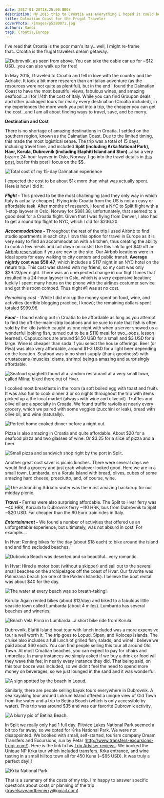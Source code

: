 ```yaml
---
date: 2017-01-28T18:25:00.000Z 
description: My 2015 trip to Croatia was everything I hoped it could be!
title: Dalmatian Coast for the Frugal Traveler
coverPhoto: /images/p5280071.jpg
authors: Randi
tags: Croatia,Europe
---
```

I've read that Croatia is the poor man's Italy...well, I might re-frame that...Croatia is the frugal travelers dream getaway. 

![Dubrovnik, as seen from above. You can take the cable car up for ~$12 USD...you can also walk up for free!](/images/p5280071.jpg)

In May 2015, I traveled to Croatia and fell in love with the country and the Adriatic. It took a bit more research than an Italian adventure (as the resources were not quite as plentiful), but in the end I found the Dalmatian Coast to have the most beautiful views, fabulous wines, and amazing seafood...all for 1/4th the cost of Italy. While you can find Groupon deals and other packaged tours for nearly every destination (Croatia included), in my experiences the more work you put into a trip, the cheaper you can get the cost...and I am all about finding ways to travel, save, and be merry.

**Destination and Cost** 

There is no shortage of amazing destinations in Croatia.  I settled on the southern region, known as the Dalmatian Coast. Due to the limited timing, this made the most logistical sense. The trip was a total of 15 days, including travel time, and included **Split (including Krka National Park), Havr, Korula, Dubrovnik (including Elaphiti Island and Ston)**...also a very bizarre 24-hour layover in Oslo, Norway. I go into the travel details in [this post](http://travelsaveandbemerry.com/croatia-dalmatia-region-plan-your-own-adventure-2/), but for this post I focus on the $$.

![Total cost of my 15-day Dalmatian experience](/images/croatiacost.png)

I expected the cost to be about $1k more than what was actually spent. Here is how I did it:

***Flight -*** This proved to be the most challenging (and they only way in which Italy is actually cheaper).  Flying into Croatia from the US is not an easy or affordable task. After months of research, I found a NYC to Split flight with a 1-stop layover in Oslo, Norway for $881.38; unfortunately, that seemed to a good deal for a Croatia flight. Given that I was flying from Denver, I also had to get a round trip flight to NYC, which I did for $236.20. 

***Accommodations -*** Throughout the rest of the trip I used Airbnb to find studio apartments in each city.  I love this option for travel in Europe as it is very easy to find an accommodation with a kitchen, thus creating the ability to cook a few meals and cut down on costs! Use this link to get $40 off an [Airbnb reservation](https://www.airbnb.com/c/rbretz) if you are new to the site.  Our Airbnb locations were in ideal spots for easy walking to city centers and public transit. **Average nightly cost was $58.47**; which includes a $117 night in an NYC hotel on the return trip. This cost was shared with my friend, so my cost was only $29.23/per night. There was an unexpected change in our flight times that resulted in a 24-hour layover in Oslo, which is a *very* expensive location; luckily I spent many hours on the phone with the airlines costumer service and got this room comped. Thus night #1 was at no cost.

*Remaining cost -* While I did mix up the money spent on food, wine, and activities (terrible blogging practice, I know); the remaining dollars spent totaled $999.96. 

***Food -*** I found eating out in Croatia to be affordable as long as you attempt to find the off-the-main-strip locations and be sure to note that fish is often sold by the kilo (which caught us one night with when a server showed us a wonderful looking fish, turned out to be a $110 meal for two...oops, lesson learned). Cappuccinos are around $1.50 USD for a small and $3 USD for a large. Wine is cheaper than soda if you select the house offerings. Beer (or Piva) was also very affordable, around $1-3 USD for a light beer depending on the location. Seafood was in no short supply (thank goodness!) with crustaceans (muscles, clams, shrimp) being a amazing and surprisingly affordable.

![Seafood spaghetti found at a random restaurant at a very small town, called Milna; biked there out of Hvar.](/images/croatia-food.jpg)

I cooked most breakfasts in the room (a soft boiled egg with toast and fruit). It was also fun to cook dinner 3 or so nights throughout the trip with items picked up a the local market (always with wine and olive oil). Truffles and olive oil are a specialty in Croatia. We found truffle raviolis at nearly every grocery, which we paired with some veggies (zucchini or leak), bread with olive oil, and wine (naturally).

![Perfect home cooked dinner before a night out.](/images/croatia-food2.jpg)

Pizza is also amazing in Croatia and quite affordable. About $20 for a seafood pizza and two glasses of wine.  Or $3.25 for a slice of pizza and a beer.

![Small pizza and sandwich shop right by the port in Split.](/images/croatia-food3.jpg)

Another great cost saver is picnic lunches. There were several days we would find a grocery and just grab whatever looked good. Here we are in a small town, Lumbarda, on a Korula Island with bread, olives, cubes of some amazing hard cheese, prosciutto, and, of course, wine. 

![The astounding Adriatic water was the most amazing backdrop for our midday picnic.](/images/croatia-food4.jpg)

***Travel -*** Ferries were also surprising affordable. The Split to Hvar ferry was \~40 HRK, Korcula to Dubrovnik ferry \~110 HRK, bus from Dubrovnik to Split ~$20 USD. Far cheaper than the 60 Euro train rides in Italy. 

***Entertainment -*** We found a number of activities that offered us an unforgettable experience, but ultimately, was not absurd in cost. For example....

In Hvar: Renting bikes for the day (about $18 each) to bike around the island and and find secluded beaches. 

![Dubovica Beach was deserted and so beautiful...very romantic.](/images/croatia-rock-beach.jpg)

In Hvar: Hired a motor boat (without a skipper) and sail out to the several small beaches on the archipelagos off the coast of Hvar.  Our favorite was Palmizana beach (on one of the Pakleni Islands).  I believe the boat rental was about $40 for the day.

![The water at every beach was so breath-taking!](/images/croatia-water.jpg)

Korula: Again rented bikes (about $12/day) and biked to a fabulous little seaside town called Lumbarda (about 4 miles).  Lumbarda has several beaches and wineries.

![Beach Vela Prina in Lumbarda...a short bike ride from Korula.](/images/IMG_0184.JPG)

Dubrovnik, Elafiti Island boat tour with lunch included was a more expensive tour a well worth it. The trip goes to Lopud, Sipan, and Kolocep Islands.  The cruise also includes a full lunch of grilled fish, salads, and wine!  I believe we paid about $60 each. You can find people selling this tour all around Old Town. At most Croatian beaches, you can expect to pay for chairs and umbrellas. In many instances we simply asked if we buy a drink or food will they wave this fee; in nearly every instance they did. That being said, on this tour booze was included, so we didn't feel the need to spend more money on beverages, so we just lounged in the sand and it was wonderful.   

![A sign spotted by the beach in Lopud.](/images/croatia-sign.jpg)

Similarly, there are people selling kayak tours everywhere in Dubrovnik. A sea kayaking tour around Lokrum Island offered a unique view of Old Town from the water and a trip to Betina Beach (which is only accessible by water).  This trip was around $35 and was our favorite Dubrovnik activity.  

![A blurry pic of Betina Beach.](/images/croatia-boat.jpg)

In Split we really only had 1 full day.  Plitvice Lakes National Park seemed a bit too far away, so we opted for Krka National Park.  We were not disappointed.  We booked with small, self-started, tourism company Dream Transfers and Excursions, run by Petar (http://www.transfers-excursions-trogir.com/). Here is the link to his [Trip Adviser reviews](http://www.tripadvisor.com/Attraction_Review-g1572411-d6745484-Reviews-Dream_Transfers_and_Excursions-Seget_Vranjica_Split_Dalmatia_County_Dalmatia.html).  We booked the Unique NP Krka tour which included transfers, Krka entrance, and wine tasting in a small hilltop town all for 450 Kuna (~$65 USD).  It was truly a perfect day!!! 

![Krka National Park.](/images/croatia-krka.jpg)

That is a summary of the costs of my trip.  I'm happy to answer specific questions about costs or planning of the trip (travelsaveandbemerry@gmail.com).